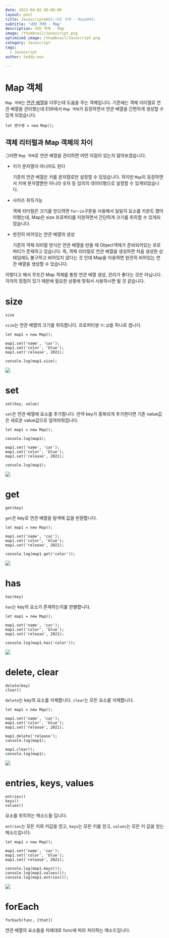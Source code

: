 ```yaml
---
date: 2023-04-02 00:00:00
layout: post
title: Javascript&#91;내장 객체 - Map&#93; 
subtitle: '내장 객체 - Map'
description: 내장 객체 - Map
image: /thumbnail/Javascript.png
optimized_image: /thumbnail/Javascript.png
category: Javascript
tags:
  - Javascript
author: teddy-woo

---
```


# Map 객체

`Map 객체`는 [연관 배열](https://velog.io/@bami/Javascript-%EC%97%B0%EA%B4%80-%EB%B0%B0%EC%97%B4)을 다루는데 도움을 주는 객체입니다. 기존에는 객체 리터럴로 연관 배열을 관리했는데 ES6에서 `Map 객체`가 등장하면서 연관 배열을 간편하게 생성할 수 있게 되었습니다.

```
let 변수명 = new Map();
```

## 객체 리터럴과 Map 객체의 차이

그러면 `Map 객체`로 연관 배열을 관리하면 어떤 이점이 있는지 알아보겠습니다.

- 키가 문자열이 아니어도 된다
    
    기존의 연관 배열은 키를 문자열로만 설정할 수 있었습니다. 하지만 `Map`이 등장하면서 키에 문자열뿐만 아니라 숫자 등 임의의 데이터형으로 설정할 수 있게되었습니다.
    
- 사이즈 취득가능
    
    객체 리터럴은 크기를 얻으려면 `for~in`구문을 사용해서 일일히 요소를 카운트 했어야했는데, Map은 size 프로퍼티를 지원하면서 간단하게 크기를 취득할 수 있게되었습니다.
    
- 완전히 비어있는 연관 배열의 생성
    
    기존의 객체 리터럴 방식은 연관 배열을 만들 때 Object객체가 준비되어있는 프로퍼티가 존재하고 있습니다. 즉, 객체 리터럴로 연관 배열을 생성하면 처음 생성한 상태임에도 불구하고 비어있지 않다는 것 인데 Map을 이용하면 완전히 비어있는 연관 배열을 생성할 수 있습니다.
    

이렇다고 해서 무조건 Map 객체를 통한 연관 배열 생성, 관리가 좋다는 것은 아닙니다. 각자의 장점이 있기 때문에 필요한 상황에 맞춰서 사용하시면 될 것 같습니다.

# size

```
size
```

`size`는 연관 배열의 크기를 취득합니다. 프로퍼티쌍 `키:값`을 하나로 셉니다.

```
let map1 = new Map();

map1.set('name', 'car');
map1.set('color', 'blue');
map1.set('release', 2021);

console.log(map1.size);
```

![](https://velog.velcdn.com/images%2Fbami%2Fpost%2Fe2a5ae50-aa5f-4125-824b-713fcf16d16a%2Fimage.png)

# set

```
set(key, value)
```

`set`은 연관 배열에 요소를 추가합니다. 만약 key가 중복되게 추가한다면 기존 value값은 새로운 value값으로 덮여씌워집니다.

```
let map1 = new Map();

console.log(map1);

map1.set('name', 'car');
map1.set('color', 'blue');
map1.set('release', 2021);

console.log(map1);
```

![](https://velog.velcdn.com/images%2Fbami%2Fpost%2F2f9b6ce1-4c49-4dfe-8c8f-deb79268a5bd%2Fimage.png)

# get

```
get(key)
```

`get`은 key로 연관 배열을 탐색해 값을 반환합니다.

```
let map1 = new Map();

map1.set('name', 'car');
map1.set('color', 'blue');
map1.set('release', 2021);

console.log(map1.get('color'));
```

![](https://velog.velcdn.com/images%2Fbami%2Fpost%2F1a96a33f-c797-419a-8bec-b66bde805f80%2Fimage.png)

# has

```
has(key)
```

`has`는 key의 요소가 존재하는지를 판별합니다.

```
let map1 = new Map();

map1.set('name', 'car');
map1.set('color', 'blue');
map1.set('release', 2021);

console.log(map1.has('color'));
```

![](https://velog.velcdn.com/images%2Fbami%2Fpost%2Fb61e175c-715c-4520-aa98-06205af501db%2Fimage.png)

# delete, clear

```
delete(key)
clear()
```

`delete`는 key의 요소를 삭제합니다. `clear`는 모든 요소를 삭제합니다.

```
let map1 = new Map();

map1.set('name', 'car');
map1.set('color', 'blue');
map1.set('release', 2021);

map1.delete('release');
console.log(map1);

map1.clear();
console.log(map1);
```

![](https://velog.velcdn.com/images%2Fbami%2Fpost%2F42a731ad-b008-4955-9a72-fab30ffa24f4%2Fimage.png)

# entries, keys, values

```
entries()
keys()
values()
```

요소를 취득하는 메소드들 입니다.

`entries`는 모든 키와 키값을 얻고, `keys`는 모든 키를 얻고, `values`는 모든 키 값을 얻는 메소드입니다.

```
let map1 = new Map();

map1.set('name', 'car');
map1.set('color', 'blue');
map1.set('release', 2021);

console.log(map1.keys());
console.log(map1.values());
console.log(map1.entries());
```

![](https://velog.velcdn.com/images%2Fbami%2Fpost%2Fbe0e3885-6ac3-4d26-9e4e-691908d8440f%2Fimage.png)

# forEach

```
forEach(func, [that])
```

연관 배열의 요소들을 차례대로 func에 따라 처리하는 메소드입니다.